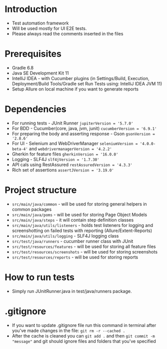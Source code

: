 # Introduction
* Test automation framework
* Will be used mostly for UI E2E tests.
* Please always read the comments inserted in the files

# Prerequisites
* Gradle 6.8
* Java SE Development Kit 11
* IntelliJ IDEA - with Cucumber plugins (in Settings/Build, Execution, Deployment/Build Tools/Gradle set Run Tests using: IntelliJ IDEA JVM 11)
* Setup Allure on local machine if you want to generate reports

# Dependencies
* For running tests - JUnit Runner `jupiterVersion = '5.7.0'`
* For BDD - Cucumber(core, java, jvm, junit) `cucumberVersion = '6.9.1'`
* For preparing the body and asserting response - Gson `gsonVersion = '2.8.6'`
* For UI - Selenium and WebDriverManager `seleniumVersion = '4.0.0-beta-4'` and `webdrivermanagerVersion = '4.2.2'`
* Gherkin for feature files `gherkinVersion = '16.0.0'`
* Logging - SLF4J `slf4jVersion = '1.7.30'`
* API cals using RestAssured `restAssuredVersion = '4.3.3'`
* Rich set of assertions `assertJVersion = '3.19.0'`

# Project structure
* `src/main/java/common` - will be used for storing general helpers in common packages
* `src/main/java/poms` - will be used for storing Page Object Models
* `src/main/java/steps` - it will contain step definition classes
* `src/main/java/utils/listeners` - holds test listeners for logging and screenshotting on failed tests with reporting (Allure/Extent-Reports)
* `src/main/java/utils/logging` - SLF4J logging class
* `src/test/java/runners` - cucumber runner class with JUnit
* `src/test/resources/features` - will be used for storing all feature files
* `src/test/resources/screenshots` - will be used for storing screenshots
* `src/test/resources/reports` - will be used for storing reports

# How to run tests
* Simply run JUnitRunner.java in test/java/runners package.

# .gitignore
* If you want to update .gitignore file run this command in terminal after you've made changes in the file: `git rm -r --cached .`
* After the cache is cleaned you can `git add .` and then `git commit -m "message"` and git should ignore files and folders that you've specified